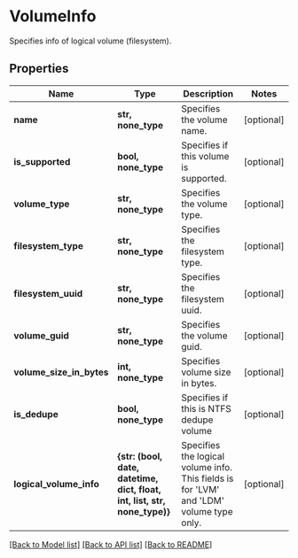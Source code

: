 # VolumeInfo

Specifies info of logical volume (filesystem).

## Properties
Name | Type | Description | Notes
------------ | ------------- | ------------- | -------------
**name** | **str, none_type** | Specifies the volume name. | [optional] 
**is_supported** | **bool, none_type** | Specifies if this volume is supported. | [optional] 
**volume_type** | **str, none_type** | Specifies the volume type. | [optional] 
**filesystem_type** | **str, none_type** | Specifies the filesystem type. | [optional] 
**filesystem_uuid** | **str, none_type** | Specifies the filesystem uuid. | [optional] 
**volume_guid** | **str, none_type** | Specifies the volume guid. | [optional] 
**volume_size_in_bytes** | **int, none_type** | Specifies volume size in bytes. | [optional] 
**is_dedupe** | **bool, none_type** | Specifies if this is NTFS dedupe volume | [optional] 
**logical_volume_info** | **{str: (bool, date, datetime, dict, float, int, list, str, none_type)}** | Specifies the logical volume info. This fields is for &#39;LVM&#39; and &#39;LDM&#39; volume type only. | [optional] 

[[Back to Model list]](../README.md#documentation-for-models) [[Back to API list]](../README.md#documentation-for-api-endpoints) [[Back to README]](../README.md)



